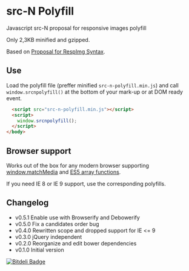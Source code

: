 src-N Polyfill
===========

Javascript src-N proposal for responsive images polyfill

Only 2,3KB minified and gzipped.

Based on [Proposal for RespImg Syntax](http://tabatkins.github.io/specs/respimg/Overview.html).

Use
---

Load the polyfill file (preffer minified `src-n-polyfill.min.js`) and call
`window.srcnpolyfill()` at the bottom of your mark-up or at DOM ready event.

```html
  <script src="src-n-polyfill.min.js"></script>
  <script>
    window.srcnpolyfill();
  </script>
</body>
```

Browser support
---------------

Works out of the box for any modern browser supporting [window.matchMedia](http://caniuse.com/matchmedia) and [ES5 array functions](http://kangax.github.io/es5-compat-table/#Array.prototype.forEach).

If you need IE 8 or IE 9 support, use the corresponding polyfills.


Changelog
---------

- v0.5.1  Enable use with Browserify and Debowerify
- v0.5.0  Fix a candidates order bug
- v0.4.0  Rewritten scope and dropped support for IE <= 9
- v0.3.0  jQuery independent
- v0.2.0  Reorganize and edit bower dependencies
- v0.1.0  Initial version

[![Bitdeli Badge](https://d2weczhvl823v0.cloudfront.net/lmc-eu/src-n-polyfill/trend.png)](https://bitdeli.com/free "Bitdeli Badge")

